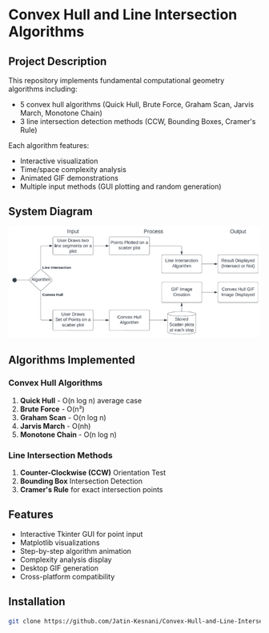 # Convex Hull and Line Intersection Algorithms

## Project Description
This repository implements fundamental computational geometry algorithms including:
- 5 convex hull algorithms (Quick Hull, Brute Force, Graham Scan, Jarvis March, Monotone Chain)
- 3 line intersection detection methods (CCW, Bounding Boxes, Cramer's Rule)

Each algorithm features:
- Interactive visualization
- Time/space complexity analysis
- Animated GIF demonstrations
- Multiple input methods (GUI plotting and random generation)

## System Diagram
![System Diagram](system%20diagram.png)

## Algorithms Implemented

### Convex Hull Algorithms
1. **Quick Hull** - O(n log n) average case
2. **Brute Force** - O(n³) 
3. **Graham Scan** - O(n log n)
4. **Jarvis March** - O(nh) 
5. **Monotone Chain** - O(n log n)

### Line Intersection Methods
1. **Counter-Clockwise (CCW)** Orientation Test
2. **Bounding Box** Intersection Detection  
3. **Cramer's Rule** for exact intersection points

## Features
- Interactive Tkinter GUI for point input
- Matplotlib visualizations
- Step-by-step algorithm animation
- Complexity analysis display
- Desktop GIF generation
- Cross-platform compatibility

## Installation
```bash
git clone https://github.com/Jatin-Kesnani/Convex-Hull-and-Line-Intersection-Algorithms.git
```
